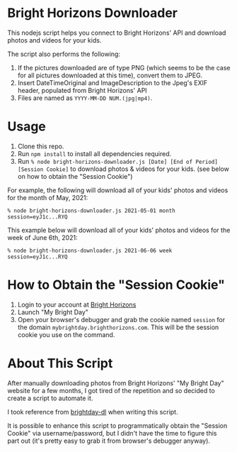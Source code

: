 # Bright Horizons Downloader
This nodejs script helps you connect to Bright Horizons' API and download photos and videos for your kids.

The script also performs the following:
1. If the pictures downloaded are of type PNG (which seems to be the case for all pictures downloaded at this time), convert them to JPEG.
2. Insert DateTimeOriginal and ImageDescription to the Jpeg's EXIF header, populated from Bright Horizons' API
3. Files are named as `YYYY-MM-DD NUM.(jpg|mp4)`.

# Usage
1. Clone this repo.
2. Run `npm install` to install all dependencies required.
3. Run `% node bright-horizons-downloader.js [Date] [End of Period] [Session Cookie]` to download photos & videos for your kids. (see below on how to obtain the "Session Cookie")

For example, the following will download all of your kids' photos and videos for the month of May, 2021:

`% node bright-horizons-downloader.js 2021-05-01 month session=eyJ1c...RYQ`

This example below will download all of your kids' photos and videos for the week of June 6th, 2021:

`% node bright-horizons-downloader.js 2021-06-06 week session=eyJ1c...RYQ`

# How to Obtain the "Session Cookie"
1. Login to your account at [Bright Horizons](https://familyinfocenter.brighthorizons.com/)
2. Launch "My Bright Day"
3. Open your browser's debugger and grab the cookie named `session` for the domain `mybrightday.brighthorizons.com`. This will be the session cookie you use on the command.

# About This Script
After manually downloading photos from Bright Horizons' "My Bright Day" website for a few months, I got tired of the repetition and so decided to create a script to automate it.

I took reference from [brightday-dl](https://github.com/txchen/brightday-dl) when writing this script.

It is possible to enhance this script to programmatically obtain the "Session Cookie" via username/password, but I didn't have the time to figure this part out (it's pretty easy to grab it from browser's debugger anyway).
